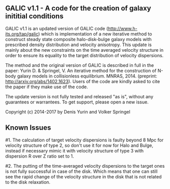 GALIC v1.1  - A code for the creation of galaxy inititial conditions 
------------------------------------------------------------------------

GALIC v1.1 is an updated version of GALIC code (http://www.h-its.org/tap/galic) 
which is implementation of a new iterative method to construct steady state
composite halo-disk-bulge galaxy models with prescribed density distribution 
and velocity anisotropy. This update is mainly about the new constraints on the time averaged velocity structure in order to ensure its equality to the target distribution of velocity dispersions.
  
The method and the original version of GALIC is described in full in the paper:
Yurin D. & Springel, V. An iterative method for the construction of N-body galaxy models in collisionless equilibrium. MNRAS, 2014. (preprint: http://arxiv.org/abs/1402.1623). Users of the code are kindly asked to cite the paper if they make
use of the code. 

The update version is not fully tested and released "as is", without any guarantees
or warrantees. To get support, please open a new issue.

Copyright (c) 2014-2017 by Denis Yurin and Volker Springel

Known Issues
--------------------------------
#1. The calculation of target velocity dispersions is faulty beyond 8 Mpc for velocity structure of type 2, so don't use it for now for Halo and Bulge, instead if necessary mimic it with velocity structure of type 3 with dispersion R over Z ratio set to 1.

#2. The putting of the time-averaged velocity dispersions to the target ones is not fully successful in case of the disk. Which means that one can still see the rapid change of the velocity structure in the disk that is not related to the disk relaxation.
